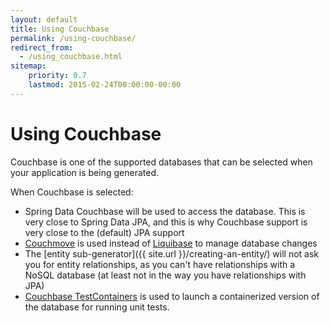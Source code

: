 ```yaml
---
layout: default
title: Using Couchbase
permalink: /using-couchbase/
redirect_from:
  - /using_couchbase.html
sitemap:
    priority: 0.7
    lastmod: 2015-02-24T00:00:00-00:00
---
```


# <i class="fa fa-leaf"></i> Using Couchbase

Couchbase is one of the supported databases that can be selected when your application is being generated.

When Couchbase is selected:

*   Spring Data Couchbase will be used to access the database. This is very close to Spring Data JPA, and this is why Couchbase support is very close to the (default) JPA support
*   [Couchmove](https://github.com/differentway/couchmove) is used instead of [Liquibase](http://www.liquibase.org/) to manage database changes
*   The [entity sub-generator]({{ site.url }}/creating-an-entity/) will not ask you for entity relationships, as you can't have relationships with a NoSQL database (at least not in the way you have relationships with JPA)
*   [Couchbase TestContainers](https://github.com/differentway/testcontainers-java-module-couchbase) is used to launch a containerized version of the database for running unit tests.
